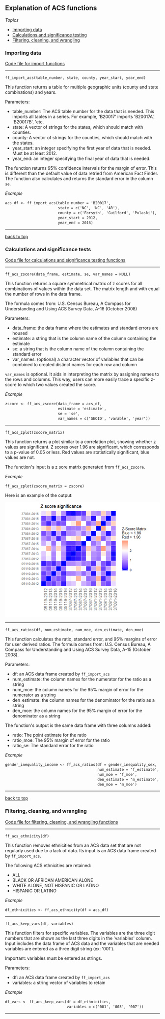 ## Explanation of ACS functions

*Topics*

- [Importing data](#importing-data)
- [Calculations and significance testing](#calculations-and-significance-tests)
- [Filtering, cleaning, and wrangling](#filtering-cleaning-and-wrangling)

### Importing data

[Code file for import functions](acs_functions_import.R)

_____

```{r}
ff_import_acs(table_number, state, county, year_start, year_end)
```

This function returns a table for multiple geographic units (county and state combinations) and years.

Parameters:
- table_number: The ACS table number for the data that is needed. This imports all tables in a series. For example, 'B20017' imports 'B20017A', 'B20017B', 'etc.
- state: A vector of strings for the states, which should match with counties.
- county: A vector of strings for the counties, which should match with the states.
- year_start: an integer specifying the first year of data that is needed. Must be at least 2012.
- year_end: an integer specifying the final year of data that is needed.

The function returns 95% confidence intervals for the margin of error. This is different than the default value of data retried from American Fact Finder. The function also calculates and returns the standard error in the column `se`.

*Example*
```{r}
acs_df <- ff_import_acs(table_number = 'B20017', 
                        state = c('NC', 'NC', 'AR'),
                        county = c('Forsyth', 'Guilford', 'Pulaski'),
                        year_start = 2012,
                        year_end = 2016)
```


_____

[back to top](#explanation-of-acs-functions)

### Calculations and significance tests

[Code file for calculations and significance testing functions](acs_functions_test.R)

_____

```{r}
ff_acs_zscore(data_frame, estimate, se, var_names = NULL)
```

This function returns a square symmetrical matrix of z scores for all combinations of values within the data set. The matrix length and with equal the number of rows in the data frame.

The formula comes from: U.S. Census Bureau, A Compass for Understanding and Using ACS Survey Data, A-18 (October 2008)

Parameters:
- data_frame: the data frame where the estimates and standard errors are housed
- estimate: a string that is the column name of the column containing the estimate
- se: a string that is the column name of the column containing the standard error
- var_names: (optional) a character vector of variables that can be combined to created distinct names for each row and column

`var_names` is optional. It aids in interpreting the matrix by assigning names to the rows and columns. This way, users can more easily trace a specific z-score to which two values created the score.

*Example*
```{r}
zscore <- ff_acs_zscore(data_frame = acs_df,
                        estimate = 'estimate', 
                        se = 'se', 
                        var_names = c('GEOID', 'varable', 'year'))
```

_____

```{r}
ff_acs_zplot(zscore_matrix)
```

This function returns a plot similar to a correlation plot, showing whether z values are significant. Z scores over 1.96 are significant, which corresponds to a p-value of 0.05 or less. Red values are statistically significant, blue values are not.

The function's input is a z sore matrix generated from `ff_acs_zscore`.

*Example*
```{r}
ff_acs_zplot(zscore_matrix = zscore)
```
Here is an example of the output:

![alt text](zscore_plot.png)

_____


```{r}
ff_acs_ratios(df, num_estimate, num_moe, den_estimate, den_moe)
```

This function calculates the ratio, standard error, and 95% margins of error for user derived ratios. The formula comes from: U.S. Census Bureau, A Compass for Understanding and Using ACS Survey Data, A-15 (October 2008).

Parameters:
- df: an ACS data frame created by `ff_import_acs`
- num_estimate: the column names for the numerator for the ratio as a string
- num_moe: the column names for the 95% margin of error for the numerator as a string
- den_estimate: the column names for the denominator for the ratio as a string
- den_moe: the column names for the 95% margin of error for the denominator as a string

The function's output is the same data frame with three columns added:
- ratio: The point estimate for the ratio
- ratio_moe: The 95% margin of error for the ratio
- ratio_se: The standard error for the ratio

*Example*
```{r}
gender_inequality_income <- ff_acs_ratios(df = gender_inequality_sex, 
                                          num_estimate = 'f_estimate', 
                                          num_moe = 'f_moe', 
                                          den_estimate = 'm_estimate',
                                          den_moe = 'm_moe')
```

_____

[back to top](#explanation-of-acs-functions)

### Filtering, cleaning, and wrangling

[Code file for filtering, cleaning, and wrangling functions](acs_functions_wrangle.R)

_____

```{r}
ff_acs_ethnicity(df)
```

This function removes ethnicities from an ACS data set that are not regularly used due to a lack of data. Its input is an ACS data frame created by `ff_import_acs`.

The following ACS ethnicities are retained:
- ALL
- BLACK OR AFRICAN AMERICAN ALONE
- WHITE ALONE, NOT HISPANIC OR LATINO
- HISPANIC OR LATINO

*Example*
```{r}
df_ethnicities <- ff_acs_ethnicity(df = acs_df)
```

_____

```{r}
ff_acs_keep_vars(df, variables)
```
  
This function filters for specific variables. The variables are the three digit numbers that are shown as the last three digits in the 'variables' column. Input includes the data frame of ACS data and the variables that are needed variables are entered as a three digit string (ex: '001').

Important: variables must be entered as strings.

Parameters:
- df: an ACS data frame created by `ff_import_acs`
- variables: a string vector of variables to retain

*Example*
```{r}
df_vars <- ff_acs_keep_vars(df = df_ethnicities,
                            variables = c('001', '003', '007'))
```

_____


    
